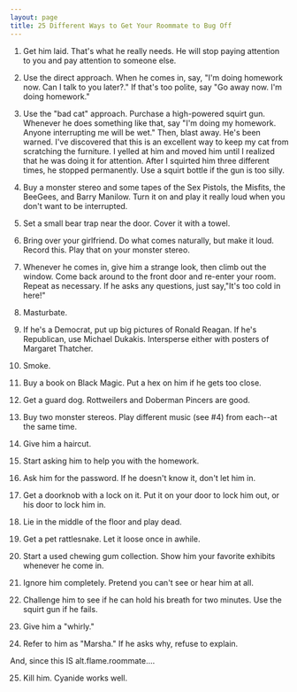 ```yaml
---
layout: page
title: 25 Different Ways to Get Your Roommate to Bug Off
---
```


1. Get him laid. That's what he really needs. He will stop paying 
attention to you and pay attention to someone else.

2. Use the direct approach. When he comes in, say, "I'm 
doing homework now. Can I talk to you later?." If that's too polite, say 
"Go away now. I'm doing homework."

3. Use the "bad cat" approach. Purchase a high-powered 
squirt gun. Whenever he does something like that, say "I'm doing my homework. 
Anyone interrupting me will be wet." Then, blast away. He's been warned. 
I've discovered that this is an excellent way to keep my cat from scratching 
the furniture. I yelled at him and moved him until I realized that he was doing 
it for attention. After I squirted him three different times, he stopped permanently. 
Use a squirt bottle if the gun is too silly.

4. Buy a monster stereo and some tapes of the Sex Pistols, the 
Misfits, the BeeGees, and Barry Manilow. Turn it on and play it really loud 
when you don't want to be interrupted.

5. Set a small bear trap near the door. Cover it with a towel.

6. Bring over your girlfriend. Do what comes naturally, but make 
it loud. Record this. Play that on your monster stereo.

7. Whenever he comes in, give him a strange look, then climb 
out the window. Come back around to the front door and re-enter your room. Repeat 
as necessary. If he asks any questions, just say,"It's too cold in here!"

8. Masturbate.

9. If he's a Democrat, put up big pictures of Ronald Reagan. 
If he's Republican, use Michael Dukakis. Intersperse either with posters of 
Margaret Thatcher.

10. Smoke.

11. Buy a book on Black Magic. Put a hex on him if he gets too 
close.

12. Get a guard dog. Rottweilers and Doberman Pincers are good.

13. Buy two monster stereos. Play different music (see #4) from 
each--at the same time.

14. Give him a haircut.

15. Start asking him to help you with the homework.

16. Ask him for the password. If he doesn't know it, don't let 
him in.

17. Get a doorknob with a lock on it. Put it on your door to 
lock him out, or his door to lock him in.

18. Lie in the middle of the floor and play dead.

19. Get a pet rattlesnake. Let it loose once in awhile.

20. Start a used chewing gum collection. Show him your favorite 
exhibits whenever he come in.

21. Ignore him completely. Pretend you can't see or hear him 
at all.

22. Challenge him to see if he can hold his breath for two minutes. 
Use the squirt gun if he fails.

23. Give him a "whirly."

24. Refer to him as "Marsha." If he asks why, refuse 
to explain.

And, since this IS alt.flame.roommate....

25. Kill him. Cyanide works well.
